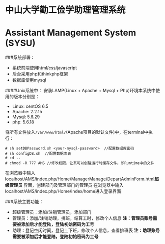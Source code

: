 ﻿# 中山大学勤工俭学助理管理系统
# Assistant Management System (SYSU)

###系统部署：
- 系统前端使用html/css/javascript
- 后台采用php和thinkphp框架
- 数据库使用mysql

####Unix系统中：
安装LAMP(Linux + Apache + Mysql + Php)环境本系统中使用的版本分别是：
- Linux: centOS 6.5
- Apache: 2.2.15
- Mysql: 5.6.29
- php: 5.6.18

将所有文件放入`/var/www/html/`(Apache项目的默认文件)中，在terminal中执行：
```
# sh setDBPassword.sh <your-mysql-password>  //配置数据库密码
# sh configDB.sh  //配置数据库表
# cd ..
# chmod -R 777 AMS //修改权限，让其可以创建运行时缓存文件，即Runtime中的文件
```
在浏览器中输入localhost/AMS/index.php/Home/ManagerManage/DepartAdminForm.html**超级管理员** 界面，创建部门及管理部门的管理员
在浏览器中输入localhost/AMS/index.php/Home/Index/home进入登录界面

###系统主要功能：
- 超级管理员：添加/注销管理员，添加部门
- 管理员：添加/注销助理，排班，结算工时，修改个人信息 **注：管理员账号需要被添加后才能登陆，登陆初始密码为工号**
- 助理：登记空闲时间，登记上下班，修改个人信息，查看排班表 **注：助理账号需要被添加后才能登陆，登陆初始密码为工号**

